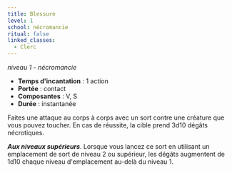```yaml
---
title: Blessure
level: 1
school: nécromancie
ritual: false
linked_classes:
  - Clerc
---
```

*niveau 1 - nécromancie*

- **Temps d'incantation** : 1 action
- **Portée** : contact
- **Composantes** : V, S
- **Durée** : instantanée

Faites une attaque au corps à corps avec un sort contre une créature que vous pouvez toucher. En cas de réussite, la cible prend 3d10 dégâts nécrotiques.

**_Aux niveaux supérieurs_**. Lorsque vous lancez ce sort en utilisant un emplacement de sort de niveau 2 ou supérieur, les dégâts augmentent de 1d10 chaque niveau d'emplacement au-delà du niveau 1.